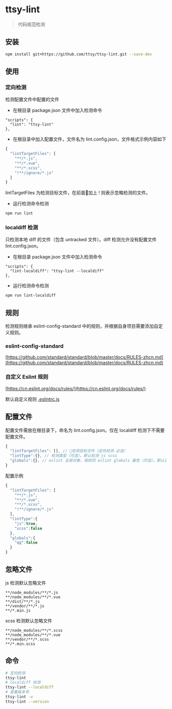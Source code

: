 # ttsy-lint

> 代码规范检测

## 安装

``` bash
npm install git+https://github.com/ttsy/ttsy-lint.git --save-dev
```
## 使用

### 定向检测

检测配置文件中配置的文件

- 在根目录 package.json 文件中加入检测命令 

```
"scripts": {
  "lint": "ttsy-lint"
},
```

- 在根目录中加入配置文件，文件名为 lint.config.json，文件格式示例内容如下

```js
{
  "lintTargetFiles": [
    "**/*.js",
    "**/*.vue",
    "**/*.scss",
    "!**/ignore/*.js"
  ]
}
```

lintTargetFiles 为检测目标文件，在前面加上 ! 则表示忽略检测的文件。

- 运行检测命令检测

``` bash
npm run lint
```

### localdiff 检测

只检测本地 diff 的文件（包含 untracked 文件）。diff 检测允许没有配置文件 lint.config.json。

- 在根目录 package.json 文件中加入检测命令 

```
"scripts": {
  "lint-localdiff": "ttsy-lint --localdiff"
},
```

- 运行检测命令检测

``` bash
npm run lint-localdiff
```

## 规则

检测规则继承 eslint-config-standard 中的规则，并根据自身项目需要添加自定义规则。

### eslint-config-standard
[https://github.com/standard/standard/blob/master/docs/RULES-zhcn.md](https://github.com/standard/standard/blob/master/docs/RULES-zhcn.md)

### 自定义 Eslint 规则

[https://cn.eslint.org/docs/rules/](https://cn.eslint.org/docs/rules/)

默认自定义规则
[.eslintrc.js](./.eslintrc.js)

## 配置文件

配置文件需放在根目录下，命名为 lint.config.json。仅在 localdiff 检测下不需要配置文件。

```js
{
  "lintTargetFiles": [], // 检测目标文件（定向检测 必选）
  "lintType":{}, // 检测类型（可选）。默认检测 js scss
  "globals":{}, // eslint 全局对象，规则同 eslint globals 属性（可选）。默认已经配置了 $ 和 jQuery 变量。
}
```

配置示例

```js
{
  "lintTargetFiles": [
    "**/*.js",
    "**/*.vue",
    "**/*.scss",
    "!**/ignore/*.js"
  ],
  "lintType":{
    "js":true,
    "scss":false
  },
  "globals":{
    "qq":false
  }
}
```

## 忽略文件

js 检测默认忽略文件

```
**/node_modules/**/*.js
**/node_modules/**/*.vue
**/dist/**/*.js
**/vendor/**/*.js
**/*.min.js
```

scss 检测默认忽略文件

```
**/node_modules/**/*.scss
**/node_modules/**/*.vue
**/vendor/**/*.scss
**/*.min.scss
```

## 命令

``` bash
# 定向检测
ttsy-lint
# localdiff 检测
ttsy-lint --localdiff
# 查看版本号
ttsy-lint -v
ttsy-lint --version
```